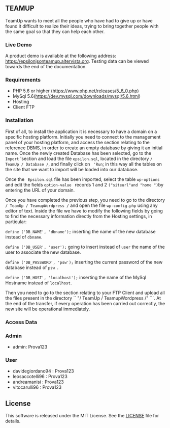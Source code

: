 ## TEAMUP
TeamUp wants to meet all the people who have had to give up or have found it difficult to realize their ideas, trying to bring together people with the same goal so that they can help each other.

### Live Demo
A product demo is available at the following address: https://epsilonjsonteamup.altervista.org. Testing data can be viewed towards the end of the documentation.

### Requirements

* PHP 5.6 or higher (https://www.php.net/releases/5_6_0.php)
* MySql 5.6(https://dev.mysql.com/downloads/mysql/5.6.html)
* Hosting
* Client FTP

### Installation
First of all, to install the application it is necessary to have a domain on a specific hosting platform.
Initially you need to connect to the management panel of your hosting platform, and access the section relating to the reference DBMS, in order to create an empty database by giving it an initial name.
Once the newly created Database has been selected, go to the ```Import``` 'section and load the file ```epsilon.sql```, located in the directory ```/ TeamUp / Database /```, and finally click on ``` 'Run```; in this way all the tables on the site that we want to import will be loaded into our database.

Once the ``` Epsilon.sql``` file has been imported, select the table ``` wp-options ``` and edit the fields ```option-value ``` records 1 and 2 ```("siteurl"and "home ")```by entering the URL of your domain.

Once you have completed the previous step, you need to go to the directory ``` / TeamUp / TeamupWordpress /``` and open the file ```wp-config.php``` using any editor of text. Inside the file we have to modify the following fields by going to find the necessary information directly from the Hosting settings, in particular:


``
define ('DB_NAME', 'dbname');
``
inserting the name of the new database instead of ```dbname```.

``
define ('DB_USER', 'user');
``
going to insert instead of ```user``` the name of the user to associate the new database.

``
define ('DB_PASSWORD', 'psw');
``
inserting the current password of the new database instead of ```psw ```.

``
define ('DB_HOST', 'localhost');
``
inserting the name of the MySql Hostname instead of ``` localhost ```.

Then you need to go to the section relating to your FTP Client and upload all the files present in the directory `` "/ TeamUp / TeamupWordpress /" ```.
At the end of the transfer, if every operation has been carried out correctly, the new site will be operational immediately.

### Access Data

### Admin

* admin: Prova123

### User

* davidegiordano94 : Prova123
* leosaccotelli96 : Prova123
* andreamanisi : Prova123
* vitocarulli96 : Prova123

## License

This software is released under the MIT License. See the <a href="">LICENSE</a> file for details.
